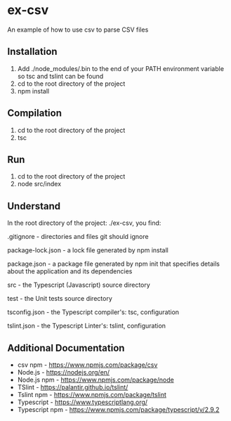 # ex-csv
An example of how to use csv to parse CSV files

## Installation
1. Add ./node_modules/.bin to the end of your PATH environment variable so tsc and tslint can be found
2. cd to the root directory of the project
3. npm install

## Compilation
1. cd to the root directory of the project 
2. tsc

## Run
1. cd to the root directory of the project
2. node src/index

## Understand
In the root directory of the project: ./ex-csv, you find:

.gitignore - directories and files git should ignore

package-lock.json - a lock file generated by npm install

package.json - a package file generated by npm init that specifies details about the application and its dependencies

src - the Typescript (Javascript) source directory

test - the Unit tests source directory

tsconfig.json - the Typescript compiler's: tsc, configuration

tslint.json - the Typescript Linter's: tslint, configuration

## Additional Documentation
* csv npm - https://www.npmjs.com/package/csv
* Node.js - https://nodejs.org/en/
* Node.js npm - https://www.npmjs.com/package/node
* TSlint - https://palantir.github.io/tslint/
* Tslint npm - https://www.npmjs.com/package/tslint
* Typescript - https://www.typescriptlang.org/
* Typescript npm - https://www.npmjs.com/package/typescript/v/2.9.2
